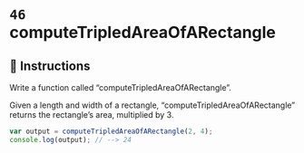 # `46` computeTripledAreaOfARectangle

## 📝 Instructions

Write a function called “computeTripledAreaOfARectangle”.

Given a length and width of a rectangle, “computeTripledAreaOfARectangle” returns the rectangle’s area, multiplied by 3.


```Javascript
var output = computeTripledAreaOfARectangle(2, 4);
console.log(output); // --> 24
```